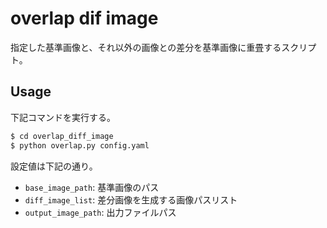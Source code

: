 # overlap dif image

指定した基準画像と、それ以外の画像との差分を基準画像に重畳するスクリプト。

## Usage

下記コマンドを実行する。

```sh
$ cd overlap_diff_image
$ python overlap.py config.yaml
```

設定値は下記の通り。

- `base_image_path`: 基準画像のパス
- `diff_image_list`: 差分画像を生成する画像パスリスト
- `output_image_path`: 出力ファイルパス
